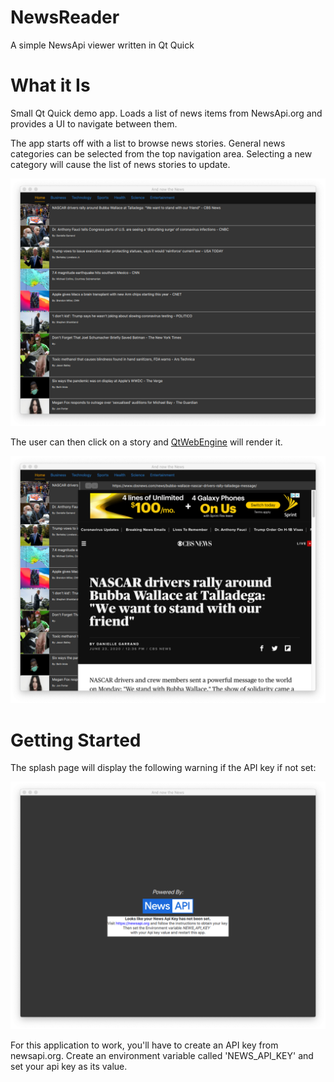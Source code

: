 # NewsReader
A simple NewsApi viewer written in Qt Quick

# What it Is
Small Qt Quick demo app. Loads a list of news items from NewsApi.org and provides a UI to navigate between them.

The app starts off with a list to browse news stories. General news categories can be selected from the top navigation area. Selecting a new category will cause the list of news stories to update.

![News Story List](./screencapture/news-list.png)

The user can then click on a story and [QtWebEngine](https://doc.qt.io/qt-5/qtwebengine-index.html) will render it.

![News Story List](./screencapture/news-view.png)

# Getting Started

The splash page will display the following warning if the API key if not set:

![Api No Key Splash](./screencapture/splash-no-api-key.png)

For this application to work, you'll have to create an API key from newsapi.org. Create an environment variable called 'NEWS_API_KEY' and set your api key as its value.     
